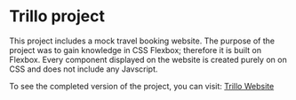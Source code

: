 # Trillo project
This project includes a mock travel booking website. The purpose of the project was to gain knowledge in CSS Flexbox; therefore it is built on Flexbox. Every component displayed on the website is created purely on on CSS and does not include any Javscript.

To see the completed version of the project, you can visit:
[Trillo Website](https://trillo-d4268.firebaseapp.com/)
